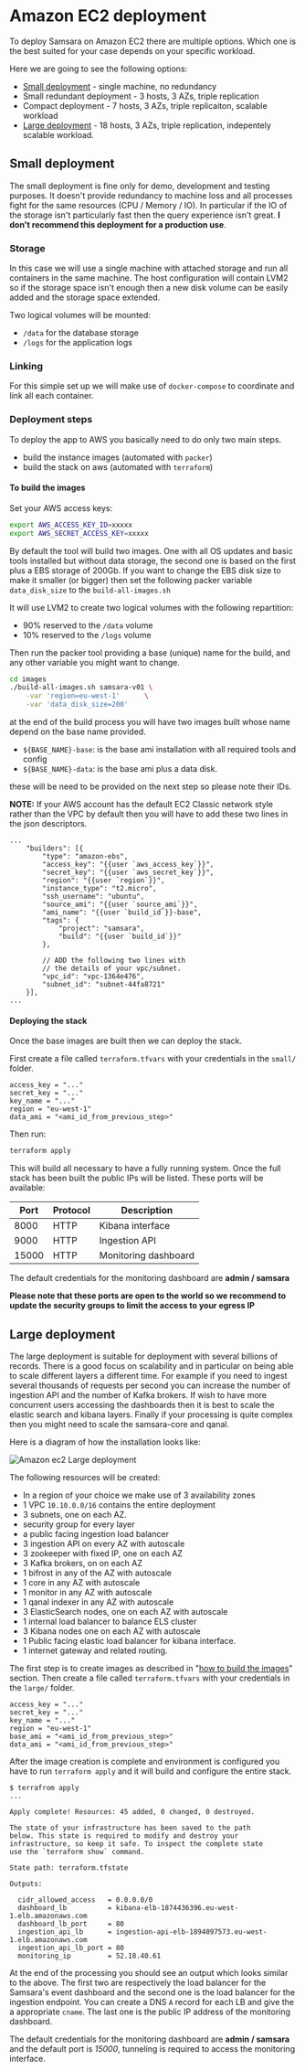 # Amazon EC2 deployment

To deploy Samsara on Amazon EC2 there are multiple options. Which one
is the best suited for your case depends on your specific workload.

Here we are going to see the following options:

  * [Small deployment](#small-deployment) - single machine, no redundancy
  * Small redundant deployment - 3 hosts, 3 AZs, triple replication
  * Compact deployment - 7 hosts, 3 AZs, triple replicaiton, scalable
    workload
  * [Large deployment](#large-deployment) - 18 hosts, 3 AZs, triple replication,
    indepentely scalable workload.



## Small deployment

The small deployment is fine only for demo, development and testing
purposes.  It doesn't provide redundancy to machine loss and all
processes fight for the same resources (CPU / Memory / IO).  In
particular if the IO of the storage isn't particularly fast then the
query experience isn't great.
**I don't recommend this deployment for a production use**.

### Storage

In this case we will use a single machine with attached storage and
run all containers in the same machine.  The host configuration will
contain LVM2 so if the storage space isn't enough then a new disk
volume can be easily added and the storage space extended.

Two logical volumes will be mounted:

  * `/data` for the database storage
  * `/logs` for the application logs

### Linking

For this simple set up we will make use of `docker-compose`
to coordinate and link all each container.


### Deployment steps

To deploy the app to AWS you basically need to do only two main steps.

  - build the instance images (automated with `packer`)
  - build the stack on aws (automated with `terraform`)

#### To build the images

Set your AWS access keys:

```bash
export AWS_ACCESS_KEY_ID=xxxxx
export AWS_SECRET_ACCESS_KEY=xxxxx
```


By default the tool will build two images.  One with all OS updates
and basic tools installed but without data storage, the second one is
based on the first plus a EBS storage of 200Gb.  If you want to change
the EBS disk size to make it smaller (or bigger) then set the following
packer variable `data_disk_size` to the `build-all-images.sh`

It will use LVM2 to create two logical volumes with the following
repartition:

  - 90% reserved to the `/data` volume
  - 10% reserved to the `/logs` volume


Then run the packer tool providing a base (unique) name for the build,
and any other variable you might want to change.

```bash
cd images
./build-all-images.sh samsara-v01 \
    -var 'region=eu-west-1'      \
    -var 'data_disk_size=200'
```

at the end of the build process you will have two images built whose
name depend on the base name provided.

  - `${BASE_NAME}-base`: is the base ami installation with all
    required tools and config
  - `${BASE_NAME}-data`: is the base ami plus a data disk.

these will be need to be provided on the next step so please
note their IDs.

**NOTE:** If your AWS account has the default EC2 Classic network
style rather than the VPC by default then you will have to add these
two lines in the json descriptors.

```
...
    "builders": [{
        "type": "amazon-ebs",
        "access_key": "{{user `aws_access_key`}}",
        "secret_key": "{{user `aws_secret_key`}}",
        "region": "{{user `region`}}",
        "instance_type": "t2.micro",
        "ssh_username": "ubuntu",
        "source_ami": "{{user `source_ami`}}",
        "ami_name": "{{user `build_id`}}-base",
        "tags": {
            "project": "samsara",
            "build": "{{user `build_id`}}"
        },

        // ADD the following two lines with
        // the details of your vpc/subnet.
        "vpc_id": "vpc-1364e476",
        "subnet_id": "subnet-44fa8721"
    }],
...
```

#### Deploying the stack

Once the base images are built then we can deploy the stack.

First create a file called `terraform.tfvars` with your credentials
in the `small/` folder.

```
access_key = "..."
secret_key = "..."
key_name = "..."
region = "eu-west-1"
data_ami = "<ami_id_from_previous_step>"
```

Then run:

```bash
terraform apply
```

This will build all necessary to have a fully running system.
Once the full stack has been built the public IPs will be listed.
These ports will be available:

|  Port | Protocol  | Description          |
|-------|-----------|----------------------|
|  8000 | HTTP      | Kibana interface     |
|  9000 | HTTP      | Ingestion API        |
| 15000 | HTTP      | Monitoring dashboard |

The default credentials for the monitoring dashboard are **admin / samsara**

**Please note that these ports are open to the world so we recommend to
update the security groups to limit the access to your egress IP**

## Large deployment

The large deployment is suitable for deployment with several billions
of records.  There is a good focus on scalability and in particular on
being able to scale different layers a different time. For example if
you need to ingest several thousands of requests per second you can
increase the number of ingestion API and the number of Kafka
brokers. If wish to have more concurrent users accessing the
dashboards then it is best to scale the elastic search and kibana layers.
Finally if your processing is quite complex then you might need to scale the
samsara-core and qanal.

Here is a diagram of how the installation looks like:

![Amazon ec2 Large deployment](./pictures/amazon_ec2_large_deployment_model.png)


The following resources will be created:

  * In a region of your choice we make use of 3 availability zones
  * 1 VPC `10.10.0.0/16` contains the entire deployment
  * 3 subnets, one on each AZ.
  * security group for every layer
  * a public facing ingestion load balancer
  * 3 ingestion API on every AZ with autoscale
  * 3 zookeeper with fixed IP, one on each AZ
  * 3 Kafka brokers, on on each AZ
  * 1 bifrost in any of the AZ with autoscale
  * 1 core in any AZ with autoscale
  * 1 monitor in any AZ with autoscale
  * 1 qanal indexer in any AZ with autoscale
  * 3 ElasticSearch nodes, one on each AZ with autoscale
  * 1 internal load balancer to balance ELS cluster
  * 3 Kibana nodes one on each AZ with autoscale
  * 1 Public facing elastic load balancer for kibana interface.
  * 1 internet gateway and related routing.

The first step is to create images as described in
"[how to build the images](#to-build-the-images)" section. Then
create a file called `terraform.tfvars` with your credentials in the
`large/` folder.

```
access_key = "..."
secret_key = "..."
key_name = "..."
region = "eu-west-1"
base_ami = "<ami_id_from_previous_step>"
data_ami = "<ami_id_from_previous_step>"
```

After the image creation is complete and environment is configured you
have to run `terraform apply` and it will build and configure the
entire stack.

```
$ terrafrom apply
...

Apply complete! Resources: 45 added, 0 changed, 0 destroyed.

The state of your infrastructure has been saved to the path
below. This state is required to modify and destroy your
infrastructure, so keep it safe. To inspect the complete state
use the `terraform show` command.

State path: terraform.tfstate

Outputs:

  cidr_allowed_access   = 0.0.0.0/0
  dashboard_lb          = kibana-elb-1874436396.eu-west-1.elb.amazonaws.com
  dashboard_lb_port     = 80
  ingestion_api_lb      = ingestion-api-elb-1894097573.eu-west-1.elb.amazonaws.com
  ingestion_api_lb_port = 80
  monitoring_ip         = 52.18.40.61
```

At the end of the processing you should see an output which looks
similar to the above. The first two are respectively the load balancer
for the Samsara's event dashboard and the second one is the load
balancer for the ingestion endpoint.  You can create a DNS `A` record
for each LB and give the a appropriate `cname`.  The last one is the
public IP address of the monitoring dashboard.

The default credentials for the monitoring dashboard are **admin /
samsara** and the default port is *15000*, tunneling is required to access
the monitoring interface.
